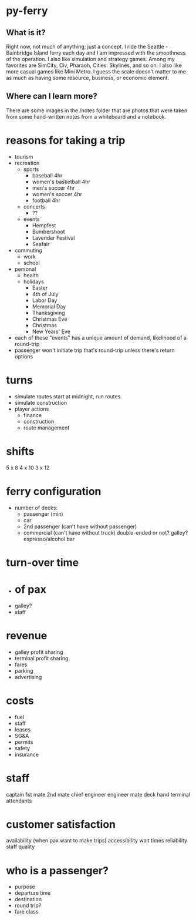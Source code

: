 # py-ferry

## What is it?
Right now, not much of anything; just a concept. I ride the Seattle - Bainbridge Island ferry each day and I am impressed with the smoothness of the operation. I also like simulation and strategy games. Among my favorites are SimCity, Civ, Pharaoh, Cities: Skylines, and so on. I also like more casual games like Mini Metro. I guess the scale doesn't matter to me as much as having some resource, business, or economic element.

## Where can I learn more?
There are some images in the /notes folder that are photos that were taken from some hand-written notes from a whiteboard and a notebook.

# reasons for taking a trip
* tourism
* recreation
  * sports
    * baseball   4hr
    * women's basketball     4hr
    * men's soccer     4hr
    * women's soccer    4hr
    * football    4hr
  * concerts
    * ??
  * events
    * Hempfest
    * Bumbershoot
    * Lavender Festival
    * Seafair
* commuting
  * work
  * school
* personal
  * health
  * holidays
    * Easter
    * 4th of July
    * Labor Day
    * Memorial Day
    * Thanksgiving
    * Christmas Eve
    * Christmas
    * New Years' Eve
* each of these "events" has a unique amount of demand, likelihood of a round-trip
* passenger won't initiate trip that's round-trip unless there's return options

# turns
* simulate routes
  start at midnight, run routes
* simulate construction
* player actions
  * finance
  * construction
  * route management

# shifts
5 x 8
4 x 10
3 x 12

# ferry configuration
* number of decks:
  * passenger (min)
  * car
  * 2nd passenger (can't have without passenger)
  * commercial (can't have without truck)
double-ended or not?
galley?
espresso/alcohol bar

# turn-over time
* # of pax
* galley?
* staff

# revenue
* galley profit sharing
* terminal profit sharing
* fares
* parking
* advertising

# costs
* fuel
* staff
* leases
* SG&A
* permits
* safety
* insurance

# staff
captain
1st mate
2nd mate
chief engineer
engineer mate
deck hand
terminal attendants

# customer satisfaction
availability (when pax want to make trips)
accessibility
wait times
reliability
staff quality

# who is a passenger?
* purpose
* departure time
* destination
* round trip?
* fare class
